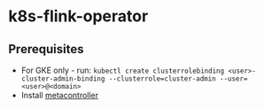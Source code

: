 # k8s-flink-operator

## Prerequisites

- For GKE only - run: `kubectl create clusterrolebinding <user>-cluster-admin-binding --clusterrole=cluster-admin --user=<user>@<domain>`
- Install [metacontroller](https://metacontroller.app/guide/install/)
